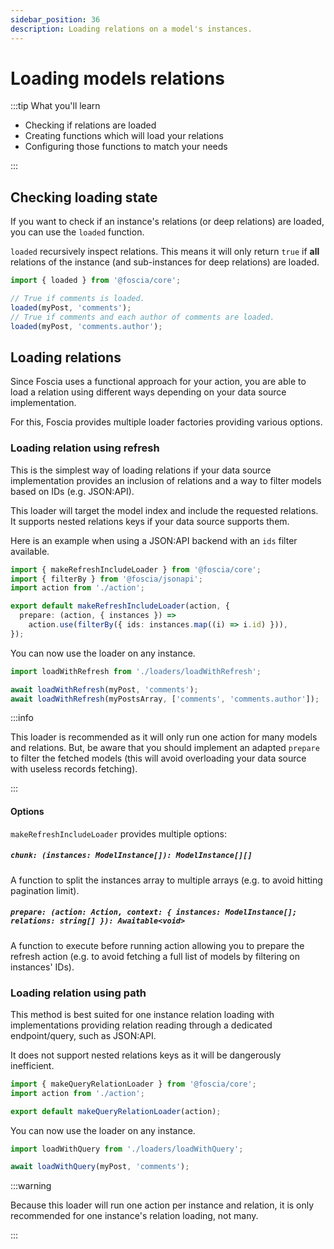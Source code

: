 ```yaml
---
sidebar_position: 36
description: Loading relations on a model's instances.
---
```


# Loading models relations

:::tip What you'll learn

- Checking if relations are loaded
- Creating functions which will load your relations
- Configuring those functions to match your needs

:::

## Checking loading state

If you want to check if an instance's relations (or deep relations) are loaded,
you can use the `loaded` function.

`loaded` recursively inspect relations. This means it will only return `true` if
**all** relations of the instance (and sub-instances for deep relations) are
loaded.

```typescript
import { loaded } from '@foscia/core';

// True if comments is loaded.
loaded(myPost, 'comments');
// True if comments and each author of comments are loaded.
loaded(myPost, 'comments.author');
```

## Loading relations

Since Foscia uses a functional approach for your action, you are able to load a
relation using different ways depending on your data source implementation.

For this, Foscia provides multiple loader factories providing various options.

### Loading relation using refresh

This is the simplest way of loading relations if your data source implementation
provides an inclusion of relations and a way to filter models based on IDs (e.g.
JSON:API).

This loader will target the model index and include the requested relations. It
supports nested relations keys if your data source supports them.

Here is an example when using a JSON:API backend with an `ids` filter available.

```typescript title="loaders/loadWithRefresh.ts"
import { makeRefreshIncludeLoader } from '@foscia/core';
import { filterBy } from '@foscia/jsonapi';
import action from './action';

export default makeRefreshIncludeLoader(action, {
  prepare: (action, { instances }) =>
    action.use(filterBy({ ids: instances.map((i) => i.id) })),
});
```

You can now use the loader on any instance.

```typescript
import loadWithRefresh from './loaders/loadWithRefresh';

await loadWithRefresh(myPost, 'comments');
await loadWithRefresh(myPostsArray, ['comments', 'comments.author']);
```

:::info

This loader is recommended as it will only run one action for many models and
relations. But, be aware that you should implement an adapted `prepare` to
filter the fetched models (this will avoid overloading your data source with
useless records fetching).

:::

#### Options

`makeRefreshIncludeLoader` provides multiple options:

##### `chunk: (instances: ModelInstance[]): ModelInstance[][]`

A function to split the instances array to multiple arrays (e.g. to avoid
hitting pagination limit).

##### `prepare: (action: Action, context: { instances: ModelInstance[]; relations: string[] }): Awaitable<void>`

A function to execute before running action allowing you to prepare the refresh
action (e.g. to avoid fetching a full list of models by filtering on instances'
IDs).

### Loading relation using path

This method is best suited for one instance relation loading with
implementations providing relation reading through a dedicated endpoint/query,
such as JSON:API.

It does not support nested relations keys as it will be dangerously inefficient.

```typescript title="loaders/loadWithQuery.ts"
import { makeQueryRelationLoader } from '@foscia/core';
import action from './action';

export default makeQueryRelationLoader(action);
```

You can now use the loader on any instance.

```typescript
import loadWithQuery from './loaders/loadWithQuery';

await loadWithQuery(myPost, 'comments');
```

:::warning

Because this loader will run one action per instance and relation, it is only
recommended for one instance's relation loading, not many.

:::
